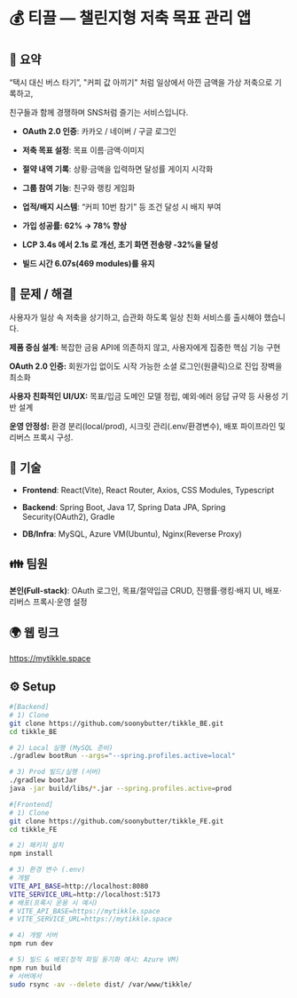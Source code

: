 # 💰 티끌 — 챌린지형 저축 목표 관리 앱

## 📌 요약

“택시 대신 버스 타기”, "커피 값 아끼기" 처럼 일상에서 아낀 금액을 가상 저축으로 기록하고,

친구들과 함께 경쟁하며 SNS처럼 즐기는 서비스입니다.


- **OAuth 2.0 인증**:  카카오 / 네이버 / 구글 로그인

- **저축 목표 설정**: 목표 이름·금액·이미지

- **절약 내역 기록**: 상황·금액을 입력하면 달성률 게이지 시각화

- **그룹 참여 기능**: 친구와 랭킹 게임화

- **업적/배지 시스템**: “커피 10번 참기” 등 조건 달성 시 배지 부여

- **가입 성공률: 62% → 78% 향상**

- **LCP 3.4s 에서 2.1s 로 개선, 초기 화면 전송량 -32%을 달성**

- **빌드 시간 6.07s(469 modules)를 유지**


## 🤔 문제 / 해결 

사용자가 일상 속 저축을 상기하고, 습관화 하도록 일상 친화 서비스를 출시해야 했습니다.


**제품 중심 설계:** 복잡한 금융 API에 의존하지 않고, 사용자에게 집중한 핵심 기능 구현

**OAuth 2.0 인증:** 회원가입 없이도 시작 가능한 소셜 로그인(원클릭)으로 진입 장벽을 최소화

**사용자 친화적인 UI/UX:** 목표/입금 도메인 모델 정립, 예외·에러 응답 규약 등 사용성 기반 설계

**운영 안정성:**  환경 분리(local/prod), 시크릿 관리(.env/환경변수), 배포 파이프라인 및 리버스 프록시 구성.




## 🔨 기술

- **Frontend**: React(Vite), React Router, Axios, CSS Modules, Typescript

- **Backend**: Spring Boot, Java 17, Spring Data JPA, Spring Security(OAuth2), Gradle

- **DB/Infra**: MySQL, Azure VM(Ubuntu), Nginx(Reverse Proxy)



## 👪 팀원

**본인(Full-stack)**: OAuth 로그인, 목표/절약입금 CRUD, 진행률·랭킹·배지 UI, 배포·리버스 프록시·운영 설정


## 🌍 웹 링크

https://mytikkle.space



## ⚙️ Setup 
```bash
#[Backend]
# 1) Clone
git clone https://github.com/soonybutter/tikkle_BE.git
cd tikkle_BE

# 2) Local 실행 (MySQL 준비)
./gradlew bootRun --args="--spring.profiles.active=local"

# 3) Prod 빌드/실행 (서버)
./gradlew bootJar
java -jar build/libs/*.jar --spring.profiles.active=prod

#[Frontend]
# 1) Clone
git clone https://github.com/soonybutter/tikkle_FE.git
cd tikkle_FE

# 2) 패키지 설치
npm install

# 3) 환경 변수 (.env)
# 개발
VITE_API_BASE=http://localhost:8080
VITE_SERVICE_URL=http://localhost:5173
# 배포(프록시 운용 시 예시)
# VITE_API_BASE=https://mytikkle.space
# VITE_SERVICE_URL=https://mytikkle.space

# 4) 개발 서버
npm run dev

# 5) 빌드 & 배포(정적 파일 동기화 예시: Azure VM)
npm run build
# 서버에서
sudo rsync -av --delete dist/ /var/www/tikkle/
